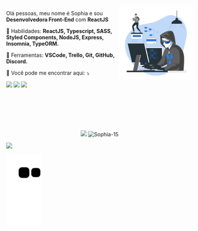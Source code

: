 <img src="https://github.com/Sophia-15/Sophia-15/blob/main/images/eu.svg" width="200px" align="right" alt="Me coding"> 
   
<p align="left"> 
  Olá pessoas, meu nome é Sophia e sou <strong>Desenvolvedora Front-End</strong> com <strong>ReactJS</strong> 
</p>
 
<p align="left">
  🦄 Habilidades: <strong>ReactJS, Typescript, SASS, Styled Components, NodeJS, Express, Insomnia, TypeORM. </strong> 
</p> 

<p align="left">
  💼 Ferramentas: <strong>VSCode, Trello, Git, GitHub, Discord. </strong> 
</p> 
 
<p align="left"> 
  💌 Você pode me encontrar aqui: ⤵️
</p>

<p align="left">
  <a href="https://mail.google.com/mail/u/?authuser=sophia.gallindop@gmail.com" alt="Gmail">
  <img src="https://img.shields.io/badge/-Gmail-1C1C1C?style=for-the-badge&logo=Gmail&logoColor=0061C3" /></a>

  <a href="https://www.linkedin.com/in/sophiagp" alt="Linkedin">
  <img src="https://img.shields.io/badge/-Linkedin-1C1C1C?style=for-the-badge&logo=Linkedin&logoColor=0061C3&link=https://www.linkedin.com/in/sophiagp" /></a>

  <a href="https://www.instagram.com/dev.soup" alt="Instagram">
  <img src="https://img.shields.io/badge/-Instagram-1C1C1C?style=for-the-badge&logo=Instagram&logoColor=0061C3&link=https://www.instagram.com/dev.soup"/></a>
</p>

<br /> 
<br />
<br /> 
<br />  
<br />



<p align="center" >
  <img height="165em" src="https://github-readme-stats.vercel.app/api?username=Sophia-15&show_icons=true&theme=0061C3&bg_color=181818&text_color=fff"  />
  
  <img height="165em" src="https://github-readme-stats.vercel.app/api/top-langs?username=Sophia-15&show_icons=true&theme=0061C3&bg_color=181818&text_color=fff&layout=compact" alt="Sophia-15" />
</p>
 
<!--  <p align="center">
          <img width="400" height="180em" src="https://github-readme-streak-stats.herokuapp.com/?user=sophia-15&theme=vue&hide_border=false" alt="marcelo-rafael's readme streaks" />
</p> -->
 
<img src="https://user-images.githubusercontent.com/70382532/138322189-2db8df52-9dcb-40a0-88a8-c365466bd33d.gif"/>

![Snake animation](https://github.com/sophia-15/sophia-15/blob/output/github-contribution-grid-snake.svg)
